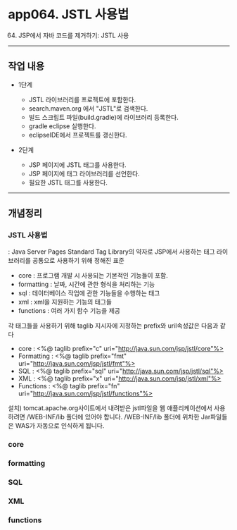# app064. JSTL 사용법
064. JSP에서 자바 코드를 제거하기: JSTL 사용
---------------------------------------
## 작업 내용
* 1단계 
  - JSTL 라이브러리를 프로젝트에 포함한다.
  - search.maven.org 에서 "JSTL"로 검색한다.
  - 빌드 스크립트 파일(build.gradle)에 라이브러리 등록한다.
  - gradle eclipse 실행한다.
  - eclipseIDE에서 프로젝트를 갱신한다.
  
* 2단계 
  - JSP 페이지에 JSTL 태그를 사용한다.
  - JSP 페이지에 태그 라이브러리를 선언한다.
  - 필요한 JSTL 태그를 사용한다.
  
  
--------------------------------------------
## 개념정리
### JSTL 사용법
: Java Server Pages Standard Tag Library의 약자로 JSP에서 사용하는 태그 라이브러리를 공통으로 사용하기 위해 정해진 표준
 - core : 프로그램 개발 시 사용되는 기본적인 기능들이 포함.
 - formatting : 날짜, 시간에 관한 형식을 처리하는 기능
 - sql : 데이터베이스 작업에 관한 기능들을 수행하는 태그
 - xml : xml을 지원하는 기능의 태그들
 - functions :  여러 가지 함수 기능을 제공
 
각 태그들을 사용하기 위해 taglib 지시자에 지정하는 prefix와 uril속성값은 다음과 같다
 - core : <%@ taglib prefix="c" uri="http://java.sun.com/jsp/jstl/core"%>
 - Formatting : <%@ taglib prefix="fmt" uri="http://java.sun.com/jsp/jstl/fmt"%>
 - SQL : <%@ taglib prefix="sql" uri="http://java.sun.com/jsp/jstl/sql"%>
 - XML : <%@ taglib prefix="x" uri="http://java.sun.com/jsp/jstl/xml"%>
- Functions : <%@ taglib prefix="fn" uri="http://java.sun.com/jsp/jstl/functions"%>

설치)  tomcat.apache.org사이트에서 내려받은 jstl파일을 웹 애플리케이션에서 사용하려면 /WEB-INF/lib 폴더에 있어야 합니다. 
/WEB-INF/lib 폴더에 위차한 Jar파일들은 WAS가 자동으로 인식하게 됩니다.

### core

### formatting

### SQL

### XML

### functions